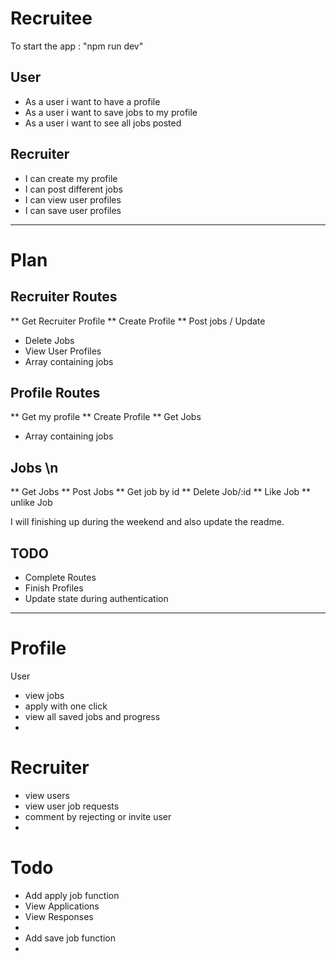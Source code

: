 # Recruitee

To start the app : "npm run dev"

## User
* As a user i want to have a profile
* As a user i want to save jobs to my profile
* As a user i want to see all jobs posted

## Recruiter
* I can create my profile
* I can post different jobs 
* I can view user profiles
* I can save user profiles

------------------------------------------------------------------------------------------------------
# Plan

## Recruiter Routes
** Get Recruiter Profile 
** Create Profile
** Post jobs / Update
* Delete Jobs
* View User Profiles
* Array containing jobs

## Profile Routes
** Get my profile
** Create Profile
** Get Jobs
* Array containing jobs

## Jobs \n
** Get Jobs
** Post Jobs
** Get job by id
** Delete Job/:id
** Like Job
** unlike Job

I will finishing up during the weekend and also update the readme.

## TODO
* Complete Routes
* Finish Profiles
* Update state during authentication

---------------------------------------------------------------------------------------------------------


# Profile
User
* view jobs
* apply with one click
* view all saved jobs and progress
* 


# Recruiter
* view users
* view user job requests
* comment by rejecting or invite user
* 


# Todo
* Add apply job function
* View Applications
* View Responses
* 
* Add save job function
* 